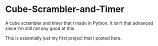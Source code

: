 # Cube-Scrambler-and-Timer
A cube scrambler and timer that I made in Python. It isn't that advanced since I'm still not any good at this.

This is essentially just my first project that I posted here.
